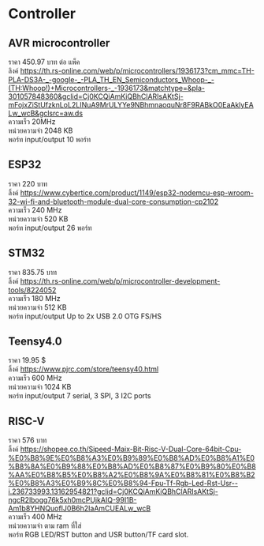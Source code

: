# Controller
## AVR microcontroller  
ราคา 450.97 บาท ต่อ แพ็ค    
ลิงค์ https://th.rs-online.com/web/p/microcontrollers/1936173?cm_mmc=TH-PLA-DS3A-_-google-_-PLA_TH_EN_Semiconductors_Whoop-_-(TH:Whoop!)+Microcontrollers-_-1936173&matchtype=&pla-301057848360&gclid=Cj0KCQiAmKiQBhClARIsAKtSj-mFojxZiStUfzknLoL2LINuA9MrULYYe9NBhmnaoquNr8F9RABkO0EaAklyEALw_wcB&gclsrc=aw.ds   
ความเร็ว 20MHz  
หน่วยความจำ 2048 KB  
พอร์ท input/output 10 พอร์ท  
## ESP32  
ราคา 220 บาท  
ลิ้งค์ https://www.cybertice.com/product/1149/esp32-nodemcu-esp-wroom-32-wi-fi-and-bluetooth-module-dual-core-consumption-cp2102  
ความเร็ว 240 MHz  
หน่วยความจำ 520 KB  
พอร์ท input/output 26 พอร์ท  
## STM32  
ราคา 835.75 บาท  
ลิ้งค์ https://th.rs-online.com/web/p/microcontroller-development-tools/8224052  
ความเร็ว  180 MHz  
หน่วยความจำ 512 KB  
พอร์ท input/output Up to 2x USB 2.0 OTG FS/HS  
## Teensy4.0  
ราคา 19.95 $  
ลิ้งค์ https://www.pjrc.com/store/teensy40.html  
ความเร็ว 600 MHz  
หน่วยความจำ 1024 KB  
พอร์ท input/output  7 serial, 3 SPI, 3 I2C ports  
## RISC-V  
ราคา 576 บาท  
ลิ้งค์ https://shopee.co.th/Sipeed-Maix-Bit-Risc-V-Dual-Core-64bit-Cpu-%E0%B8%9E%E0%B8%A3%E0%B9%89%E0%B8%AD%E0%B8%A1%E0%B8%8A%E0%B9%88%E0%B8%AD%E0%B8%87%E0%B9%80%E0%B8%AA%E0%B8%B5%E0%B8%A2%E0%B8%9A%E0%B8%81%E0%B8%B2%E0%B8%A3%E0%B9%8C%E0%B8%94-Fpu-Tf-Rgb-Led-Rst-Usr--i.236733993.13162954821?gclid=Cj0KCQiAmKiQBhClARIsAKtSj-ngcR2lbogg76k5xh0mcPUjkAIQ-99I1B-Am1b8YHNQuofIJ0B6h2IaAmCUEALw_wcB  
ความเร็ว 400 MHz  
หน่วยความจำ ตาม ram ที่ใส่  
พอร์ท RGB LED/RST button and USR button/TF card slot.  
